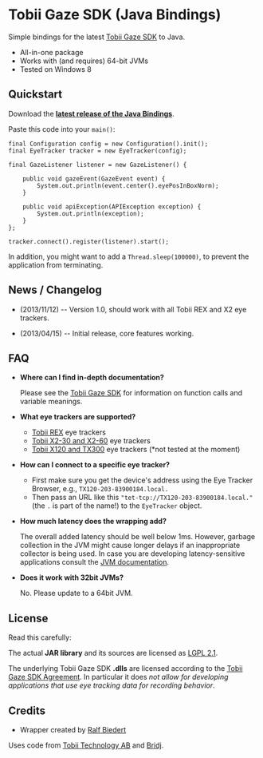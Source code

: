 


# Tobii Gaze SDK (Java Bindings) #

Simple bindings for the latest [Tobii Gaze SDK](http://www.tobii.com/gaze-interaction/global/products-services/tobii-gaze-sdk/) to Java.

  * All-in-one package
  * Works with (and requires) 64-bit JVMs
  * Tested on Windows 8



## Quickstart ##

Download the __[latest release of the Java Bindings](http://s.xr.io/tobiisdk4j/latest.zip)__.

Paste this code into your `main()`:

	final Configuration config = new Configuration().init();
	final EyeTracker tracker = new EyeTracker(config);

	final GazeListener listener = new GazeListener() {

		public void gazeEvent(GazeEvent event) {
			System.out.println(event.center().eyePosInBoxNorm);
		}

		public void apiException(APIException exception) {
			System.out.println(exception);
		}
	};

	tracker.connect().register(listener).start();

In addition, you might want to add a `Thread.sleep(100000)`, to prevent the application from terminating.



## News / Changelog ##

  * (2013/11/12) -- Version 1.0, should work with all Tobii REX and X2 eye trackers.

  * (2013/04/15) -- Initial release, core features working.



## FAQ ##

  * __Where can I find in-depth documentation?__

    Please see the [Tobii Gaze SDK](http://www.tobii.com/gaze-interaction/global/products-services/tobii-gaze-sdk/) for information on function calls and variable meanings.

  * __What eye trackers are supported?__

    * [Tobii REX](http://www.tobii.com/rexvip) eye trackers
    * [Tobii X2-30 and X2-60](http://www.tobii.com/en/eye-tracking-research/global/products/) eye trackers
    * [Tobii X120 and TX300](http://www.tobii.com/en/eye-tracking-research/global/products/) eye trackers (*not tested at the moment)

  * __How can I connect to a specific eye tracker?__

    * First make sure you get the device's address using the Eye Tracker Browser, e.g., `TX120-203-83900184.local.`
    * Then pass an URL like this `"tet-tcp://TX120-203-83900184.local."` (the `.` is part of the name!) to the `EyeTracker` object.


  * __How much latency does the wrapping add?__

    The overall added latency should be well below 1ms. However, garbage collection in the JVM  might cause longer delays if an inappropriate collector is being used. In case you are developing latency-sensitive applications consult the [JVM documentation](http://www.oracle.com/technetwork/java/javase/tech/g1-intro-jsp-135488.html).


  * __Does it work with 32bit JVMs?__

    No. Please update to a 64bit JVM.


## License ##

Read this carefully:

The actual __JAR library__ and its sources are licensed as [LGPL 2.1](http://www.gnu.org/licenses/lgpl-2.1.html).

The underlying Tobii Gaze SDK __.dlls__ are licensed according to the [Tobii Gaze SDK Agreement](http://www.tobii.com/gaze-interaction/global/products-services/tobii-gaze-sdk/). In particular it does _not allow for developing applications that use eye tracking data for recording behavior_.



## Credits ##

  * Wrapper created by [Ralf Biedert](http://xr.io)

Uses code from [Tobii Technology AB](http://tobii.com) and [Bridj](https://code.google.com/p/bridj/).

